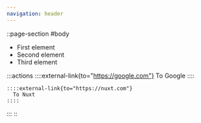 ```yaml
---
navigation: header
---
```


::page-section
#body
  - First element
  - Second element
  - Third element

  :::actions
    ::::external-link{to="https://google.com"}
      To Google
    ::::

    ::::external-link{to="https://nuxt.com"}
      To Nuxt
    ::::
  :::
::
